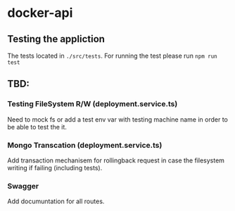 # docker-api

## Testing the appliction
The tests located in `./src/tests`.
For running the test please run `npm run test`

## TBD:
### Testing FileSystem R/W (deployment.service.ts)
Need to mock fs or add a test env var with testing machine name in order to be able to test the it.
### Mongo Transcation (deployment.service.ts)
Add transaction mechanisem for rollingback request in case the filesystem writing if failing (including tests).
### Swagger
Add documuntation for all routes.
